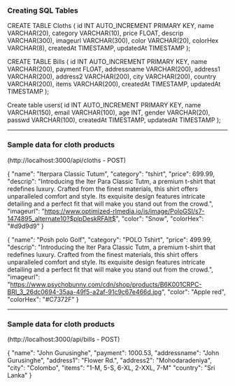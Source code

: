 ### Creating SQL Tables

CREATE TABLE Cloths ( id INT AUTO_INCREMENT PRIMARY KEY, name VARCHAR(20), category VARCHAR(10), price FLOAT, descrip VARCHAR(300), imageurl VARCHAR(300), color VARCHAR(20), colorHex VARCHAR(8), createdAt TIMESTAMP, updatedAt TIMESTAMP );


CREATE TABLE Bills ( id INT AUTO_INCREMENT PRIMARY KEY, name VARCHAR(200), payment FLOAT, addressname VARCHAR(200), address1 VARCHAR(200), address2 VARCHAR(200), city VARCHAR(200), country VARCHAR(200), items VARCHAR(200), createdAt TIMESTAMP, updatedAt TIMESTAMP );

Create table users( id INT AUTO_INCREMENT PRIMARY KEY, name VARCHAR(150), email VARCHAR(100), age INT, gender VARCHAR(20), passwd VARCHAR(100), createdAt TIMESTAMP, updatedAt TIMESTAMP );

------------------------------------


### Sample data for cloth products
(http://localhost:3000/api/cloths - POST)


{
    "name": "Iterpara Classic Tutum",
    "category": "tshirt",
    "price": 699.99,
    "descrip": "Introducing the Iter Para Classic Tutm, a premium t-shirt that redefines luxury. Crafted from the finest materials, this shirt offers unparalleled comfort and style. Its exquisite design features intricate detailing and a perfect fit that will make you stand out from the crowd.",
    "imageurl": "https://www.optimized-rlmedia.io/is/image/PoloGSI/s7-1474895_alternate10?$plpDeskRFAlt$",
    "color": "Snow",
    "colorHex": "#d9d9d9"
}

{
    "name": "Posh polo Golf",
    "category": "POLO Tshirt",
    "price": 499.99,
    "descrip": "Introducing the Iter Para Classic Tutm, a premium t-shirt that redefines luxury. Crafted from the finest materials, this shirt offers unparalleled comfort and style. Its exquisite design features intricate detailing and a perfect fit that will make you stand out from the crowd.",
    "imageurl": "https://www.psychobunny.com/cdn/shop/products/B6K001CRPC-BRI_3_26dc0694-35aa-49f5-a2af-91c9c67e466d.jpg",
    "color": "Apple red",
    "colorHex": "#C7372F"
}

---------------------

### Sample data for cloth products
(http://localhost:3000/api/bills - POST)


{
    "name": "John Gurusinghe",
    "payment": 1000.53,
    "addressname": "John Gurusinghe",
    "address1": "Flower Rd.",
    "address2": "Mohodaradeniya",
    "city": "Colombo",
    "items": "1-M, 5-S, 6-XL, 2-XXL, 7-M"
    "country": "Sri Lanka"
}